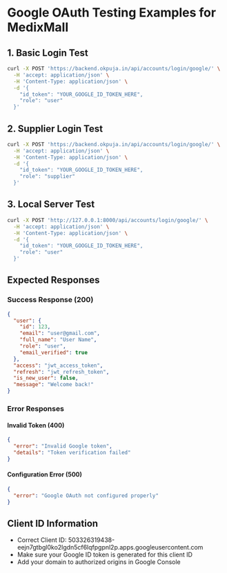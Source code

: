 
# Google OAuth Testing Examples for MedixMall

## 1. Basic Login Test
```bash
curl -X POST 'https://backend.okpuja.in/api/accounts/login/google/' \
  -H 'accept: application/json' \
  -H 'Content-Type: application/json' \
  -d '{
    "id_token": "YOUR_GOOGLE_ID_TOKEN_HERE",
    "role": "user"
  }'
```

## 2. Supplier Login Test
```bash
curl -X POST 'https://backend.okpuja.in/api/accounts/login/google/' \
  -H 'accept: application/json' \
  -H 'Content-Type: application/json' \
  -d '{
    "id_token": "YOUR_GOOGLE_ID_TOKEN_HERE",
    "role": "supplier"
  }'
```

## 3. Local Server Test
```bash
curl -X POST 'http://127.0.0.1:8000/api/accounts/login/google/' \
  -H 'accept: application/json' \
  -H 'Content-Type: application/json' \
  -d '{
    "id_token": "YOUR_GOOGLE_ID_TOKEN_HERE",
    "role": "user"
  }'
```

## Expected Responses

### Success Response (200)
```json
{
  "user": {
    "id": 123,
    "email": "user@gmail.com",
    "full_name": "User Name",
    "role": "user",
    "email_verified": true
  },
  "access": "jwt_access_token",
  "refresh": "jwt_refresh_token",
  "is_new_user": false,
  "message": "Welcome back!"
}
```

### Error Responses

#### Invalid Token (400)
```json
{
  "error": "Invalid Google token",
  "details": "Token verification failed"
}
```

#### Configuration Error (500)
```json
{
  "error": "Google OAuth not configured properly"
}
```

## Client ID Information
- Correct Client ID: 503326319438-eejn7gtbgl0ko2lgdn5cf6lqfpgpnl2p.apps.googleusercontent.com
- Make sure your Google ID token is generated for this client ID
- Add your domain to authorized origins in Google Console
